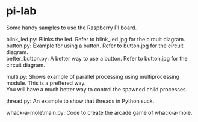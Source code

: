 # pi-lab
Some handy samples to use the Raspberry PI board.

blink_led.py: Blinks the led.  Refer to blink_led.jpg for the circuit diagram.  
button.py: Example for using a button.  Refer to button.jpg for the circuit diagram.  
better_button.py: A better way to use a button.  Refer to button.jpg for the circuit diagram.  

multi.py: Shows example of parallel processing using multiprocessing module.  This is a preffered way.    
You will have a much better way to control the spawned child processes.  
  
thread.py: An example to show that threads in Python suck.

whack-a-mole\main.py: Code to create the arcade game of whack-a-mole.
